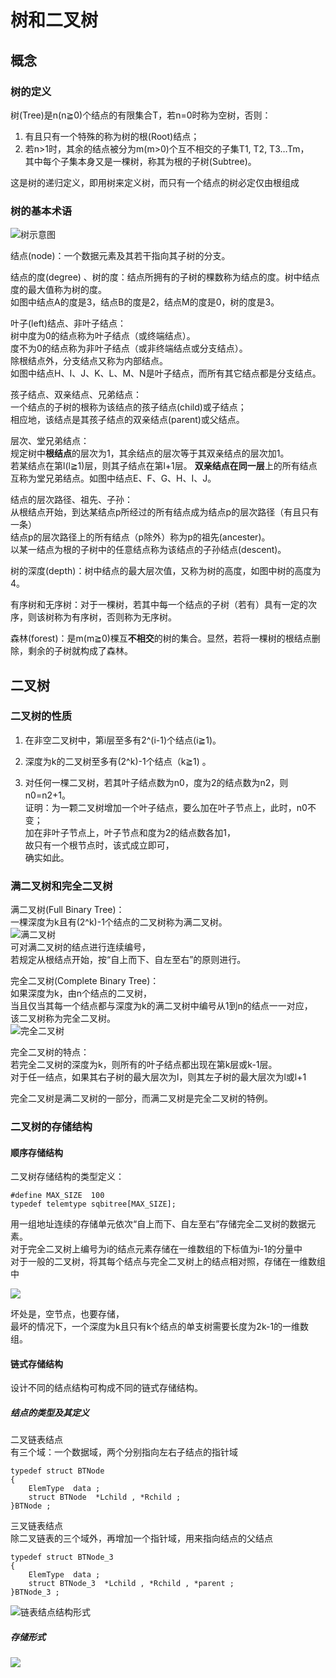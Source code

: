 # 树和二叉树

## 概念

### 树的定义

树(Tree)是n(n≧0)个结点的有限集合T，若n=0时称为空树，否则：
1. 有且只有一个特殊的称为树的根(Root)结点；
2. 若n>1时，其余的结点被分为m(m>0)个互不相交的子集T1, T2, T3…Tm，  
   其中每个子集本身又是一棵树，称其为根的子树(Subtree)。

这是树的递归定义，即用树来定义树，而只有一个结点的树必定仅由根组成

### 树的基本术语

![树示意图](/img/1-Notes/3-树/树示意图.jpg)

结点(node)：一个数据元素及其若干指向其子树的分支。

结点的度(degree) 、树的度：结点所拥有的子树的棵数称为结点的度。树中结点度的最大值称为树的度。  
如图中结点A的度是3，结点B的度是2，结点M的度是0，树的度是3。

叶子(left)结点、非叶子结点：  
树中度为0的结点称为叶子结点（或终端结点）。  
度不为0的结点称为非叶子结点（或非终端结点或分支结点）。  
除根结点外，分支结点又称为内部结点。  
如图中结点H、I、J、K、L、M、N是叶子结点，而所有其它结点都是分支结点。

孩子结点、双亲结点、兄弟结点：  
一个结点的子树的根称为该结点的孩子结点(child)或子结点；  
相应地，该结点是其孩子结点的双亲结点(parent)或父结点。

层次、堂兄弟结点：  
规定树中**根结点**的层次为1，其余结点的层次等于其双亲结点的层次加1。  
若某结点在第l(l≧1)层，则其子结点在第l+1层。
**双亲结点在同一层**上的所有结点互称为堂兄弟结点。如图中结点E、F、G、H、I、J。

结点的层次路径、祖先、子孙：  
从根结点开始，到达某结点p所经过的所有结点成为结点p的层次路径（有且只有一条）  
结点p的层次路径上的所有结点（p除外）称为p的祖先(ancester)。  
以某一结点为根的子树中的任意结点称为该结点的子孙结点(descent)。  

树的深度(depth)：树中结点的最大层次值，又称为树的高度，如图中树的高度为4。

有序树和无序树：对于一棵树，若其中每一个结点的子树（若有）具有一定的次序，则该树称为有序树，否则称为无序树。

森林(forest)：是m(m≧0)棵互**不相交**的树的集合。显然，若将一棵树的根结点删除，剩余的子树就构成了森林。

## 二叉树

### 二叉树的性质

1. 在非空二叉树中，第i层至多有2^(i-1)个结点(i≧1)。

2. 深度为k的二叉树至多有(2^k)-1个结点（k≧1) 。

3. 对任何一棵二叉树，若其叶子结点数为n0，度为2的结点数为n2，则n0=n2+1。  
   证明：为一颗二叉树增加一个叶子结点，要么加在叶子节点上，此时，n0不变；  
   加在非叶子节点上，叶子节点和度为2的结点数各加1，  
   故只有一个根节点时，该式成立即可，  
   确实如此。

### 满二叉树和完全二叉树

满二叉树(Full Binary Tree)：  
一棵深度为k且有(2^k)-1个结点的二叉树称为满二叉树。  
![满二叉树](/img/1-Notes/3-树/满二叉树.jpg)  
可对满二叉树的结点进行连续编号，  
若规定从根结点开始，按“自上而下、自左至右”的原则进行。

完全二叉树(Complete Binary Tree)：  
如果深度为k，由n个结点的二叉树，  
当且仅当其每一个结点都与深度为k的满二叉树中编号从1到n的结点一一对应，  
该二叉树称为完全二叉树。  
![完全二叉树](/img/1-Notes/3-树/完全二叉树.jpg)

完全二叉树的特点：  
若完全二叉树的深度为k，则所有的叶子结点都出现在第k层或k-1层。  
对于任一结点，如果其右子树的最大层次为l，则其左子树的最大层次为l或l+1

完全二叉树是满二叉树的一部分，而满二叉树是完全二叉树的特例。


### 二叉树的存储结构

#### 顺序存储结构

二叉树存储结构的类型定义：

	#define MAX_SIZE  100
 	typedef telemtype sqbitree[MAX_SIZE];


用一组地址连续的存储单元依次“自上而下、自左至右”存储完全二叉树的数据元素。  
对于完全二叉树上编号为i的结点元素存储在一维数组的下标值为i-1的分量中  
对于一般的二叉树，将其每个结点与完全二叉树上的结点相对照，存储在一维数组中  

![](/img/1-Notes/3-树/二叉树的顺序存储结构.jpg)

坏处是，空节点，也要存储，  
最坏的情况下，一个深度为k且只有k个结点的单支树需要长度为2k-1的一维数组。

#### 链式存储结构

设计不同的结点结构可构成不同的链式存储结构。

##### 结点的类型及其定义

二叉链表结点  
有三个域：一个数据域，两个分别指向左右子结点的指针域

    typedef struct BTNode
    {  
        ElemType  data ;
        struct BTNode  *Lchild , *Rchild ;
    }BTNode ; 

三叉链表结点  
除二叉链表的三个域外，再增加一个指针域，用来指向结点的父结点

    typedef struct BTNode_3
    {  
        ElemType  data ;
        struct BTNode_3  *Lchild , *Rchild , *parent ;
    }BTNode_3 ; 

![链表结点结构形式](/img/1-Notes/3-树/链表结点结构形式.jpg)

##### 存储形式

![](/img/1-Notes/3-树/二叉树及其链式存储结构.jpg)